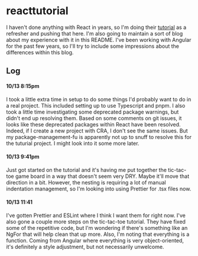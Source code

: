 # reacttutorial

I haven't done anything with React in years, so I'm doing their [tutorial](https://react.dev/learn/tutorial-tic-tac-toe) as a refresher and pushing that here. I'm also going to maintain a sort of blog about my experience with it in this README. I've been working with Angular for the past few years, so I'll try to include some impressions about the differences within this blog.

## Log

#### 10/13 8:15pm

I took a little extra time in setup to do some things I'd probably want to do in a real project. This included setting up to use Typescript and pnpm. I also took a little time investigating some deprecated package warnings, but didn't end up resolving them. Based on some comments on git issues, it looks like these deprecated packages within React have been resolved. Indeed, if I create a new project with CRA, I don't see the same issues. But my package-management-fu is apparently not up to snuff to resolve this for the tuturial project. I might look into it some more later.

#### 10/13 9:41pm

Just got started on the tutorial and it's having me put together the tic-tac-toe game board in a way that doesn't seem very DRY. Maybe it'll move that direction in a bit. However, the nesting is requiring a lot of manual indentation management, so I'm looking into using Prettier for .tsx files now.

#### 10/13 11:41

I've gotten Prettier and ESLint where I think I want them for right now. I've also gone a couple more steps on the tic-tac-toe tutorial. They have fixed some of the repetitive code, but I'm wondering if there's something like an NgFor that will help clean that up more. Also, I'm noting that everything is a function. Coming from Angular where everything is very object-oriented, it's definitely a style adjustment, but not necessarily unwelcome.
